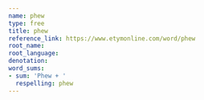 ```yaml
---
name: phew
type: free
title: phew
reference_link: https://www.etymonline.com/word/phew
root_name: 
root_language: 
denotation: 
word_sums:
- sum: 'Phew + '
  respelling: phew
---
```

